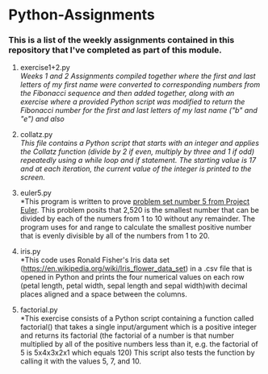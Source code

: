 # Python-Assignments

### This is a list of the weekly assignments contained in this repository that I've completed as part of this module.

1. exercise1+2.py <br>
*Weeks 1 and 2 Assignments compiled together where the first and last letters of my first name were converted to corresponding numbers from the Fibonacci sequence and then added together, along with an exercise where a provided Python script was modified to return the Fibonacci number for the first and last letters of my last name ("b" and "e") and also* 

2. collatz.py <br>
*This file contains a Python script that starts with an integer and applies the Collatz function (divide by 2 if even, multiply by three and 1 if odd) repeatedly using a while loop and if statement. The starting value is 17 and at each iteration, the current value of the integer is printed to the screen.*

3. euler5.py <br>
*This program is written to prove [problem set number 5 from Project Euler](https://projecteuler.net/problem=5). This problem posits that 2,520 is the smallest number that can be divided by each of the numers from 1 to 10 without any remainder. The program uses for and range to calculate the smallest positive number that is evenly divisible by all of the numbers from 1 to 20. 

4. iris.py <br>
*This code uses Ronald Fisher's Iris data set (https://en.wikipedia.org/wiki/Iris_flower_data_set) in a .csv file that is opened in Python and prints the four numerical values on each row (petal length, petal width, sepal length and sepal width)with decimal places aligned and a space between the columns.


5. factorial.py <br>
*This exercise consists of a Python script containing a function called factorial() that takes a single input/argument which is a positive integer and returns its factorial (the factorial of a number is that number multiplied by all of the positive numbers less than it, e.g. the factorial of 5 is 5x4x3x2x1 which equals 120) This script also tests the function by calling it with the values 5, 7, and 10.
